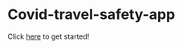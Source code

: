 # Covid-travel-safety-app


Click <a href ="https://napo-100.github.io/Covid-travel-safety-app">here</a> to get started!

